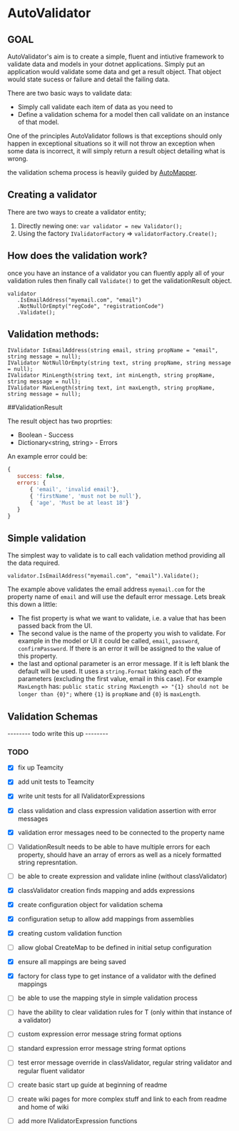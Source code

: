 # AutoValidator

## GOAL

AutoValidator's aim is to create a simple, fluent and intiutive framework to validate data and models in your dotnet applications. Simply put an application would validate some data and get a result object.  That object would state sucess or failure and detail the failing data.

There are two basic ways to validate data:

 * Simply call validate each item of data as you need to
 * Define a validation schema for a model then call validate on an instance of that model.

One of the principles AutoValidator follows is that exceptions should only happen in exceptional situations so it will not throw an exception when some data is incorrect, it will simply return a result object detailing what is wrong.

the validation schema process is heavily guided by [AutoMapper](https://github.com/AutoMapper/AutoMapper).

## Creating a validator

There are two ways to create a validator entity;

 1) Directly newing one: `var validator = new Validator();`
 2) Using the factory `IValidatorFactory` => `validatorFactory.Create();`

 ## How does the validation work?

 once you have an instance of a validator you can fluently apply all of your validation rules then finally call `Validate()` to get the validationResult object.

 ```
 validator
    .IsEmailAddress("myemail.com", "email")
    .NotNullOrEmpty("regCode", "registrationCode")
    .Validate();
 ```

 ## Validation methods:

 ```
IValidator IsEmailAddress(string email, string propName = "email", string message = null);
IValidator NotNullOrEmpty(string text, string propName, string message = null);
IValidator MinLength(string text, int minLength, string propName, string message = null);
IValidator MaxLength(string text, int maxLength, string propName, string message = null);
```

##ValidationResult

The result object has two proprties:

 * Boolean - Success
 * Dictionary<string, string> - Errors

 An example error could be:

 ```javascript
 {
	success: false,
	errors: {
		{ 'email', 'invalid email'},
		{ 'firstName', 'must not be null'},
		{ 'age', 'Must be at least 18'}
	}
 }
 ```

## Simple validation

The simplest way to validate is to call each validation method providing all the data required.

`validator.IsEmailAddress("myemail.com", "email").Validate();`

The example above validates the email address `myemail.com` for the property name of `email` and will use the default error message.  Lets break this down a little:

 * The fist property is what we want to validate, i.e. a value that has been passed back from the UI.
 * The second value is the name of the property you wish to validate.  For example in the model or UI it could be called, `email`, `password`, `confirmPassword`.  If there is an error it will be assigned to the value of this property.
 * the last and optional parameter is an error message.  If it is left blank the default will be used.  It uses a `string.Format` taking each of the parameters (excluding the first value, email in this case).  For example `MaxLength` has: `public static string MaxLength => "{1} should not be longer than {0}";` where `{1}` is `propName` and `{0}` is `maxLength`.

 ## Validation Schemas

 -------- todo write this up -------- 


### TODO
 - [x] fix up Teamcity
 - [x] add unit tests to Teamcity
 - [x] write unit tests for all IValidatorExpressions
 - [x] class validation and class expression validation assertion with error messages
 - [x] validation error messages need to be connected to the property name
 - [ ] ValidationResult needs to be able to have multiple errors for each property, should have an array of errors as well as a nicely formatted string represntation.
 - [ ] be able to create expression and validate inline (without classValidator)
 - [x] classValidator creation finds mapping and adds expressions
 - [x] create configuration object for validation schema
 - [x] configuration setup to allow add mappings from assemblies
 - [x] creating custom validation function
 - [ ] allow global CreateMap to be defined in initial setup configuration
 - [x] ensure all mappings are being saved
 - [x] factory for class type to get instance of a validator with the defined mappings
 - [ ] be able to use the mapping style in simple validation process
 - [ ] have the ability to clear validation rules for T (only within that instance of a validator)
 - [ ] custom expression error message string format options
 - [ ] standard expression error message string format options
 - [ ] test error message override in classValidator, regular string validator and regular fluent validator
 - [ ] create basic start up guide at beginning of readme
 - [ ] create wiki pages for more complex stuff and link to each from readme and home of wiki
 - [ ] add more IValidatorExpression functions


